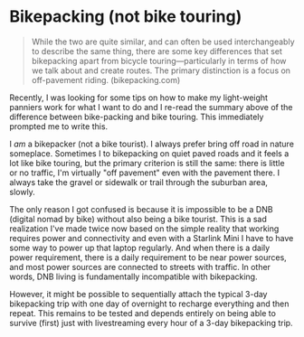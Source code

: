 # Bikepacking (not bike touring)

> While the two are quite similar, and can often be used interchangeably to describe the same thing, there are some key differences that set bikepacking apart from bicycle touring—particularly in terms of how we talk about and create routes. The primary distinction is a focus on off-pavement riding. (bikepacking.com)

Recently, I was looking for some tips on how to make my light-weight panniers work for what I want to do and I re-read the summary above of the difference between bike-packing and bike touring. This immediately prompted me to write this.

I *am* a bikepacker (not a bike tourist). I always prefer bring off road in nature someplace. Sometimes I to bikepacking on quiet paved roads and it feels a lot like bike touring, but the primary criterion is still the same: there is little or no traffic, I'm virtually "off pavement" even with the pavement there. I always take the gravel or sidewalk or trail through the suburban area, slowly.

The only reason I got confused is because it is impossible to be a DNB (digital nomad by bike) without also being a bike tourist. This is a sad realization I've made twice now based on the simple reality that working requires power and connectivity and even with a Starlink Mini I have to have some way to power up that laptop regularly. And when there is a daily power requirement, there is a daily requirement to be near power sources, and most power sources are connected to streets with traffic. In other words, DNB living is fundamentally incompatible with bikepacking.

However, it might be possible to sequentially attach the typical 3-day bikepacking trip with one day of overnight to recharge everything and then repeat. This remains to be tested and depends entirely on being able to survive (first) just with livestreaming every hour of a 3-day bikepacking trip.
